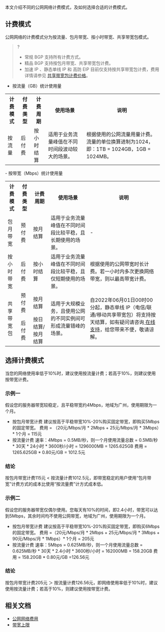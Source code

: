 本文介绍不同的公网网络计费模式，及如何选择合适的计费模式。


## 计费模式
公网网络的计费模式分为按流量、包月带宽、按小时带宽、共享带宽包模式。
>?
>- 常规 BGP 支持所有计费方式。
>- 精品 BGP 支持按包月带宽、共享带宽包计费。
>- 加速 IP 、静态单线 IP 和 高防 EIP 目前仅支持按共享带宽包计费，费用详情请参见 [共享带宽包计费价格](https://cloud.tencent.com/document/product/684/15255)。
>
- 按流量（GB）统计使用量
<table>
<tbody><tr>
<th>计费模式</th>
<th >付费类型</th>
<th >计费周期</th>
<th >使用场景</th>																		
<th >说明</th>
</tr>
<tr>
<td><a>按流量</a></td>
<td>  后付费</td> 
<td>  按小时结算</td>
<td>适用于业务流量峰值在不同时间段波动较大的场景。</td>
<td>根据使用的公网流量用量计费。流量的单位换算进制为1024，即：1TB = 1024GB，1GB = 1024MB。</td></tr> </tbody></table>
- 按带宽（Mbps）统计使用量
<table>
<tbody><tr>
<th >计费模式</th>
<th >付费类型</th>
<th >计费周期</th>
<th >使用场景</th><th >说明</th>
</tr> 
<tr>
<td><a>包月带宽</a></td>
<td>  预付费</td> 
<td>  按月结算</td>
<td>适用于业务流量峰值在不同时间段比较平稳，且长期使用的场景。</td>
<td>-</td>
</tr>
<tr>
<td><a>按小时带宽</a></td>
<td>  后付费</td> 
<td>  按小时结算</td>
<td>适用于业务流量峰值在不同时间段比较平稳，且仅短期使用的场景。</td>
<td>根据使用的公网带宽时长计费。若一小时内多次更换网络带宽，则以最高带宽计费。</td></tr> 
<tr>
<td rowspan=2><a>共享带宽包</a></td>
<td>预付费</td> 
<td>按月结算</td>
<td rowspan=2>适用于大规模业务，且使用公网的不同实例间可形成流量错峰的场景。</td>
<td rowspan=2>自2022年06月01日00时00分起，静态单线 IP（电信/联通/移动共享带宽包）将支持按天结算，如有疑问请咨询<a href="https://cloud.tencent.com/online-service"> 在线支持</a>，给您带来不便，敬请谅解。</td></tr>
<tr>
<td>后付费</td> 
<td>按日结算/按月结算</td>
</re>
</tbody>
</table>
																

## 选择计费模式
当您的网络使用率低于10%时，建议使用按流量计费；若高于10%，则建议使用按带宽计费。

### 示例一
假设您的服务器带宽较稳定，且平稳带宽约4Mbps，地域为广州，使用期限为一个月。
- 按包月带宽计费
建议按高于平稳带宽10%-20%购买固定带宽，即购买5Mbps的固定带宽。
费用 = （20元/Mbps/月 * 2Mbps + 25元/Mbps/月 * 3Mbps）\* 1个月 = 115元
- 按流量计费
速率：4Mbps = 0.5MB/秒，则一个月使用流量总数 = 0.5MB/秒 * 30天 * 24小时 * 3600秒/小时  = 1296000MB = 1265.625GB
费用 = 1265.625GB * 0.80元/GB = 1012.5元

### 结论
按包月带宽计费115元 < 按流量计费1012.5元，即带宽稳定的用户使用“包月带宽”计费方式的成本比使用“按流量费”计方式成本低。

### 示例二
假设您的服务器带宽仅偶尔使用。您每天有10%的时间，即2.4小时，带宽可以达到5Mbps，其余时间均不使用公网带宽，地域为广州，使用期限为一个月。
- 按包月带宽计费
建议按高于平稳带宽10%-20%购买固定带宽，即购买6Mbps的固定带宽。
费用 =（20元/Mbps/月 * 2Mbps + 25元/Mbps/月 * 3Mbps + 90元/Mbps/月 * 1Mbps）\* 1个月 = 205元
- 按流量计费
速率：5Mbps = 0.625MB/秒，则一个月使用流量总数 = 0.625MB/秒 * 30天 * 2.4小时 * 3600秒/小时  = 162000MB = 158.20GB
费用 = 158.20GB * 0.80元/GB =126.56元

###  结论
按包月带宽计费205元 ＞ 按流量计费126.56元，即网络使用率低于10%时，建议使用按流量计费；若高于10%，则建议使用按带宽计费。



## 相关文档
- [公网网络费用](https://cloud.tencent.com/document/product/1199/51693)
- [带宽上限](https://cloud.tencent.com/document/product/1199/48333)

